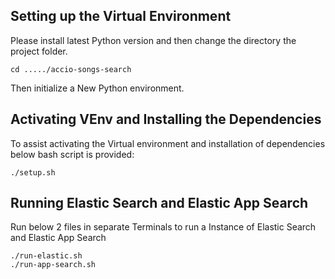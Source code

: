 ## Setting up the Virtual Environment
Please install latest Python version and then change the directory the project folder.

    cd ...../accio-songs-search

Then initialize a New Python environment.

    

## Activating VEnv and Installing the Dependencies
To assist activating the Virtual environment and installation of dependencies below bash script is provided:

    ./setup.sh

## Running Elastic Search and Elastic App Search
Run below 2 files in separate Terminals to run a Instance of Elastic Search and Elastic App Search

    ./run-elastic.sh
    ./run-app-search.sh

